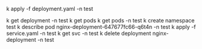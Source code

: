 k apply -f deployment.yaml -n test

k get deployment -n test
k get pods
k get pods -n test
k create namespace test
k describe pod nginx-deployment-647677fc66-q6t4n -n test
k apply -f service.yaml -n test
k get svc -n test
k delete deployment nginx-deployment -n test